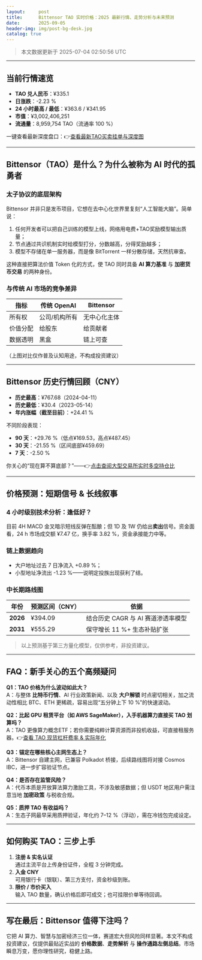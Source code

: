 ```yaml
---
layout:     post
title:      Bittensor TAO 实时价格：2025 最新行情、走势分析与未来预测
date:       2025-09-05
header-img: img/post-bg-desk.jpg
catalog: true
---
```


> 本文数据更新于 2025-07-04 02:50:56 UTC

---

## 当前行情速览

- **TAO 兑人民币**：¥335.1  
- **日涨跌**：-2.23 %  
- **24 小时最高 / 最低**：¥363.6 / ¥341.95  
- **市值**：¥3,002,406,251  
- **流通量**：8,959,754 TAO（流通率 100 %）

一键查看最新深度盘口：👉[查看最新TAO买卖挂单与深度图](https://okxdog.com/)

---

## Bittensor（TAO）是什么？为什么被称为 AI 时代的孤勇者

### 太子协议的底层架构

Bittensor 并非只是发币项目，它想在去中心化世界里复刻“人工智能大脑”。简单说：

1. 任何开发者可以把自己训练的模型上线，网络用电费+TAO奖励模型输出质量；
2. 节点通过共识机制实时给模型打分，分数越高，分得奖励越多；
3. 模型不存储在单一服务器，而是像 BitTorrent 一样分散存储，天然抗审查。

这种直接把算法价值 Token 化的方式，使 TAO 同时具备 **AI 算力基准** 与 **加密货币交易** 的两种身份。

### 与传统 AI 市场的竞争差异

| 指标 | 传统 OpenAI | Bittensor |
| --- | --- | --- |
| 所有权 | 公司/机构所有 | 无中心化主体 |
| 价值分配 | 给股东 | 给贡献者 |
| 数据透明 | 黑盒 | 链上可查 |

（上图对比仅作普及认知用途，不构成投资建议）

---

## Bittensor 历史行情回顾（CNY）

- **历史最高**：¥767.68（2024-04-11）
- **历史最低**：¥30.4（2023-05-14）
- **年内涨幅（截至目前）**：+24.41 %

不同阶段表现：

- **90 天**：+29.76 %（低点¥169.53，高点¥487.45）
- **30 天**：-21.55 %（区间底部¥459.69）
- **7 天**：-2.50 %

你关心的“现在算不算底部？”——👉[点击查阅大型交易所实时多空持仓比](https://okxdog.com/)

---

## 价格预测：短期信号 & 长线叙事

### 4 小时级别技术分析：逢低好？  
目前 4H MACD 金叉暗示短线反弹在酝酿；但 1D 及 1W 仍给出**卖出**信号。资金面看，24 h 市场成交额 ¥7.47 亿，换手率 3.82 %，资金承接能力中等。

### 链上数据趋向  
- 大户地址过去 7 日净流入 +0.89 %；  
- 小型地址净流出 -1.23 %——说明定投族出现获利了结。

### 中长期路线图

| 年份 | 预测区间（CNY） | 依据 |
| --- | --- | --- |
| **2026** | ¥394.09 | 结合历史 CAGR 与 AI 赛道渗透率模型 |
| **2031** | ¥555.29 | 保守增长 11 %+ 生态补贴扩张 |

> 以上预测基于第三方量化模型，仅供参考，非投资建议。

---

## FAQ：新手关心的五个高频疑问

**Q1：TAO 价格为什么波动如此大？**  
A：与整体 **比特币行情**、AI 行业政策新闻、以及 **大户解锁** 时点密切相关，加之流动性相比 BTC、ETH 更稀疏，容易出现“五分钟上下 10 %”的快速波动。

**Q2：比起 GPU 租赁平台（如 AWS SageMaker），入手机器算力直接买 TAO 划算吗？**  
A：TAO 更像算力概念ETF；若你需要纯粹计算资源而非投机收益，可直接租服务器。👉[查看 TAO 现货杠杆费率 & 实际年化](https://okxdog.com/)

**Q3：锚定在哪些核心主网生态上？**  
A：Bittensor 自建主网，已兼容 Polkadot 桥接，后续路线图将对接 Cosmos IBC，进一步扩容验证节点。

**Q4：是否存在监管风险？**  
A：代币本质是开放算法算力激励工具，不涉及敏感数据；但 USDT 地区用户需注意当地 **加密政策** 与税收合规。

**Q5：质押 TAO 有收益吗？**  
A：生态子网最早采用质押验证，年化约 7–12 %（浮动），需在冷钱包完成设定。

---

## 如何购买 TAO：三步上手

1. **注册 & 实名认证**  
   通过主流平台上传身份证件，全程 3 分钟完成。  
2. **入金 CNY**  
   可用银行卡（银联）、第三方支付，资金秒级到账。  
3. **限价 / 市价买入**  
   输入 TAO 数量，确认价格后即可成交；也可挂限价单等待回调。

---

## 写在最后：Bittensor 值得下注吗？

它把 AI 算力、智慧与加密经济三位一体，赛道宏大但风险同样显著。本文不构成投资建议，仅提供最贴近实战的 **价格数据**、**走势解析** 与 **操作通路左侧总结**。市场瞬息万变，愿你理性研究，稳健上路。